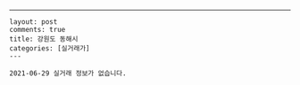 ---
    layout: post
    comments: true
    title: 강원도 동해시
    categories: [실거래가]
    ---

    2021-06-29 실거래 정보가 없습니다.

    